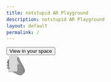 ```yaml
---
title: notstupid AR Playground
description: notstupid AR Playground
layout: default
permalink: /
---
```

<model-viewer src="/assets/models/test.glb" ios-src="/assets/models/test.usdz" poster="/assets/logo.png" exposure="1" environment-image="/assets/env/garage.hdr" shadow-intensity="1" ar ar-modes="webxr scene-viewer quick-look" ar-scale="fixed" camera-controls quick-look-browsers="safari chrome">
    <button slot="ar-button" id="ar-button">
        View in your space
    </button>
    <div id="ar-prompt">
        <img src="/assets/images/hand.png">
    </div>
</model-viewer>